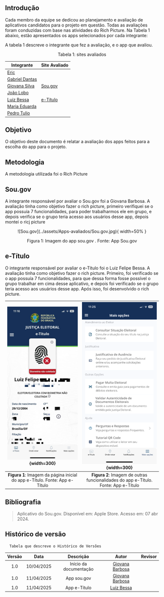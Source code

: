 ## Introdução

Cada membro da equipe se dedicou ao planejamento e avaliação de aplicativos candidatos para o projeto em questão. Todas as avaliações foram conduzidas com base nas atividades do Rich Picture. Na Tabela 1 abaixo, estão apresentados os apps selecionados por cada integrante:

A tabela 1 descreve o integrante que fez a avaliação, e o app que avaliou.
<center>
    Tabela 1: sites avaliados

| Integrante                                         | Site Avaliado      | 
| --------------------------------------------------- | ------------------ | 
| [Eric](https://github.com/eric-kingu)              |         |
| [Gabriel Dantas](https://github.com/gbevi)         |         |
| [Giovana Silva](https://github.com/gio221)         | [Sou.gov](#sou.gov) |
| [João Lobo](https://github.com/joaolobo10)         |         |
| [Luiz Bessa](https://github.com/lfelipebessa)      |[e-Título](#e-Título)         |
| [Maria Eduarda](https://github.com/maaduh)         |         |
| [Pedro Tulio](https://github.com/PedrooCamilo)     |         |

</center>

## Objetivo
O objetivo deste documento é relatar a avaliação dos apps feitos para a escolha do app para o projeto.

## Metodologia
A metodologia utilizada foi o Rich Picture

<a id="sou,gov"></a>
## Sou.gov
A integrante responsável por avaliar o Sou.gov foi a Giovana Barbosa. A avaliação tinha como objetivo fazer o rich picture, primeiro verifiquei se o app possuia 7 funcionalidades, para poder trabalharmos ele em grupo, e depois verifica se o grupo teria acesso aos usuários desse app, depois montei o ricj picture

<center>
![Sou.gov](../assets/Apps-avaliados/Sou.gov.jpg){ width=50% }
<div align="center" >
    <p> Figura 1: Imagem do app sou.gov . Fonte: App Sou.gov
    </p> 
</div>
</center>

## e-Título

O integrante responsável por avaliar o e-Título foi o Luiz Felipe Bessa. A avaliação tinha como objetivo fazer o rich picture. Primeiro, foi verificado se o app possuía 7 funcionalidades, para que dessa forma fosse possível o grupo trabalhar em cima desse aplicativo, e depois foi verificado se o grupo teria acesso aos usuários desse app. Após isso, foi desenvolvido o rich picture.

| ![Figura 1](../assets/Apps-avaliados/e-Titulo1.jpg) {width=300} | ![Figura 2](../assets/Apps-avaliados/e-Titulo2.PNG) {width=300} |
|:--:|:--:|
| **Figura 1**: Imagem da página inicial do app e-Título. Fonte: App e-Título | **Figura 2**: Imagem de outras funcionalidades do app e-Título. Fonte: App e-Título |

## Bibliografia
> Aplicativo do Sou.gov. Disponível em: Apple Store. Acesso em: 07 abr 2024.

## Histórico de versão
      Tabela que descreve o Histórico de Versões
| Versão |    Data    |       Descrição        |                   Autor                    | Revisor |
| :----: | :--------: | :--------------------: | :----------------------------------------: | :-----: |
|  1.0   | 10/04/2025 | Início da documentação |  [Giovana Barbosa ](https://github.com/gio221) |         |
|  1.0   | 11/04/2025 | App sou.gov |  [Giovana Barbosa ](https://github.com/gio221) |         |
|  1.0   | 11/04/2025 | App e-Título |  [Luiz Bessa ](https://github.com/lfelipebessa) |         |
